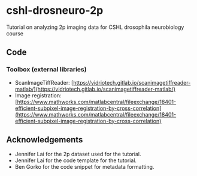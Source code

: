 # cshl-drosneuro-2p
Tutorial on analyzing 2p imaging data for CSHL drosophila neurobiology course

## Code

### Toolbox (external libraries)

- ScanImageTiffReader: [https://vidriotech.gitlab.io/scanimagetiffreader-matlab/](https://vidriotech.gitlab.io/scanimagetiffreader-matlab/)
- Image registration: [https://www.mathworks.com/matlabcentral/fileexchange/18401-efficient-subpixel-image-registration-by-cross-correlation](https://www.mathworks.com/matlabcentral/fileexchange/18401-efficient-subpixel-image-registration-by-cross-correlation)


## Acknowledgements

- Jennifer Lai for the 2p dataset used for the tutorial. 
- Jennifer Lai for the code template for the tutorial.
- Ben Gorko for the code snippet for metadata formatting.